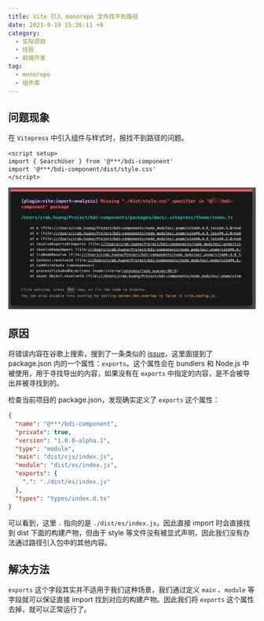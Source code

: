 ```yaml
---
title: Vite 引入 monorepo 文件找不到路径
date: 2023-9-19 15:36:11 +8
category:
  - 实际项目
  - 经验
  - 前端开发
tag:
  - monorepo
  - 组件库
---
```


## 问题现象

在 `Vitepress` 中引入组件与样式时，报找不到路径的问题。

```vue
<script setup>
import { SearchUser } from '@***/bdi-component'
import '@***/bdi-component/dist/style.css'
</script>
```

![image-20230919152008988](./img/image-20230919152008988.png)

## 原因

将错误内容在谷歌上搜索，搜到了一条类似的 [issue](https://github.com/vitejs/vite/issues/1505#issuecomment-758824346)，这里面提到了 package.json 内的一个属性：`exports`。这个属性会在 bundlers 和 Node.js 中被使用，用于寻找导出的内容，如果没有在 `exports` 中指定的内容，是不会被导出并被寻找到的。

检查当前项目的 package.json，发现确实定义了 `exports` 这个属性：

```json
{
  "name": "@***/bdi-component",
  "private": true,
  "version": "1.0.0-alpha.1",
  "type": "module",
  "main": "dist/cjs/index.js",
  "module": "dist/es/index.js",
  "exports": {
    ".": "./dist/es/index.js"
  },
  "types": "types/index.d.ts"
}
```

可以看到，这里 `.` 指向的是 `./dist/es/index.js`，因此直接 import 时会直接找到 dist 下面的构建产物，但由于 style 等文件没有被显式声明，因此我们没有办法通过路径引入包中的其他内容。

## 解决方法

`exports` 这个字段其实并不适用于我们这种场景，我们通过定义 `main` 、`module` 等字段就可以保证直接 import 找到对应的构建产物。因此我们将 `exports` 这个属性去掉，就可以正常运行了。
